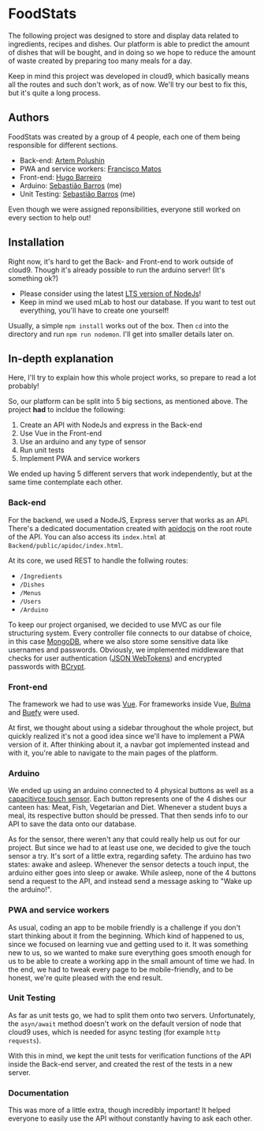 # FoodStats
The following project was designed to store and display data related to ingredients, recipes and dishes. Our platform is able to predict the amount of dishes that will be bought, and in doing so we hope to reduce the amount of waste created by preparing too many meals for a day. 

Keep in mind this project was developed in cloud9, which basically means all the routes and such don't work, as of now. We'll try our best to fix this, but it's quite a long process.

## Authors
FoodStats was created by a group of 4 people, each one of them being responsible for different sections.

* Back-end: [Artem Polushin](https://github.com/artwewe)
* PWA and service workers: [Francisco Matos](https://github.com/fiuzwagger)
* Front-end: [Hugo Barreiro](https://github.com/HugoBar)
* Arduino: [Sebastião Barros](https://github.com/Zebiano) (me)
* Unit Testing: [Sebastião Barros](https://github.com/Zebiano) (me)

Even though we were assigned reponsibilities, everyone still worked on every section to help out! 

## Installation
Right now, it's hard to get the Back- and Front-end to work outside of cloud9. Though it's already possible to run the arduino server! (It's something ok?)

* Please consider using the latest [LTS version of NodeJs](https://nodejs.org/en/download/)!
* Keep in mind we used mLab to host our database. If you want to test out everything, you'll have to create one yourself!

Usually, a simple `npm install` works out of the box. Then `cd` into the directory and run `npm run nodemon`. I'll get into smaller details later on. 

## In-depth explanation
Here, I'll try to explain how this whole project works, so prepare to read a lot probably!

So, our platform can be split into 5 big sections, as mentioned above. The project **had** to incldue the following:

1. Create an API with NodeJs and express in the Back-end
2. Use Vue in the Front-end
3. Use an arduino and any type of sensor
4. Run unit tests
5. Implement PWA and service workers

We ended up having 5 different servers that work independently, but at the same time contemplate each other. 

### Back-end
For the backend, we used a NodeJS, Express server that works as an API. There's a dedicated documentation created with [apidocjs](https://www.npmjs.com/package/apidoc) on the root route of the API. You can also access its `index.html` at `Backend/public/apidoc/index.html`.

At its core, we used REST to handle the follwing routes:

* `/Ingredients`
* `/Dishes`
* `/Menus`
* `/Users`
* `/Arduino`

To keep our project organised, we decided to use MVC as our file structuring system. Every controller file connects to our databse of choice, in this case [MongoDB](https://www.mongodb.com/), where we also store some sensitive data like usernames and passwords. Obviously, we implemented middleware that checks for user authentication ([JSON WebTokens](https://www.npmjs.com/package/jsonwebtoken)) and encrypted passwords with [BCrypt](https://www.npmjs.com/package/bcrypt).

### Front-end
The framework we had to use was [Vue](https://www.npmjs.com/package/vue). For frameworks inside Vue, [Bulma](https://www.npmjs.com/package/bulma) and [Buefy](https://www.npmjs.com/package/buefy) were used.

At first, we thought about using a sidebar throughout the whole project, but quickly realized it's not a good idea since we'll have to implement a PWA version of it. After thinking about it, a navbar got implemented instead and with it, you're able to navigate to the main pages of the platform.

### Arduino
We ended up using an arduino connected to 4 physical buttons as well as a [capacitivce touch sensor](https://wiki.keyestudio.com/index.php/Ks0031_keyestudio_Capacitive_Touch_Sensor). Each button represents one of the 4 dishes our canteen has: Meat, Fish, Vegetarian and Diet. Whenever a student buys a meal, its respective button should be pressed. That then sends info to our API to save the data onto our database.

As for the sensor, there weren't any that could really help us out for our project. But since we had to at least use one, we decided to give the touch sensor a try. It's sort of a little extra, regarding safety. The arduino has two states: awake and asleep. Whenever the sensor detects a touch input, the arduino either goes into sleep or awake. While asleep, none of the 4 buttons send a request to the API, and instead send a message asking to "Wake up the arduino!".

### PWA and service workers
As usual, coding an app to be mobile friendly is a challenge if you don't start thinking about it from the beginning. Which kind of happened to us, since we focused on learning vue and getting used to it. It was something new to us, so we wanted to make sure everything goes smooth enough for us to be able to create a working app in the small amount of time we had. In the end, we had to tweak every page to be mobile-friendly, and to be honest, we're quite pleased with the end result.

### Unit Testing
As far as unit tests go, we had to split them onto two servers. Unfortunately, the `asyn/await` method doesn't work on the default version of node that cloud9 uses, which is needed for async testing (for example `http requests`).

With this in mind, we kept the unit tests for verification functions of the API inside the Back-end server, and created the rest of the tests in a new server.

### Documentation
This was more of a little extra, though incredibly important! It helped everyone to easily use the API without constantly having to ask each other. 
